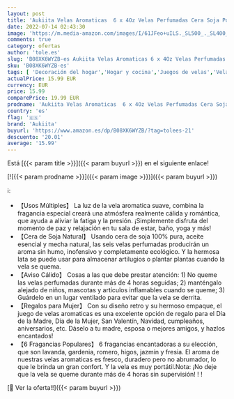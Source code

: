 ```yaml
---
layout: post
title: 'Aukiita Velas Aromaticas  6 x 4Oz Velas Perfumadas Cera Soja Portátile para Mujer  Regalos para Navidad  Día de Madre  San Valentín  Cumpleaños  Yoga y Decoración Hogar'
date: 2022-07-14 02:43:30
image: 'https://m.media-amazon.com/images/I/61JFeo+uILS._SL500_._SL400_.jpg'
comments: true
category: ofertas
author: 'tole.es'
slug: 'B08XK6WYZB-es Aukiita Velas Aromaticas 6 x 4Oz Velas Perfumadas Cera...'
sku: 'B08XK6WYZB-es'
tags: [ 'Decoración del hogar','Hogar y cocina','Juegos de velas','Velas','Velas y candelabros','aukiita','navidad','🇪🇸', ]
actualPrice: 15.99 EUR
currency: EUR
price: 15.99
comparePrice: 19.99 EUR
prodname: 'Aukiita Velas Aromaticas  6 x 4Oz Velas Perfumadas Cera Soja Portátile para Mujer  Regalos para Navidad  Día de Madre  San Valentín  Cumpleaños  Yoga y Decoración Hogar'
country: 'es'
flag: '🇪🇸'
brand: 'Aukiita'
buyurl: 'https://www.amazon.es/dp/B08XK6WYZB/?tag=tolees-21'
descuento: '20.01'
average: '15.99'
---
```


Está [{{< param title >}}]({{< param buyurl >}}) en el siguiente enlace!

[![{{< param prodname >}}]({{< param image >}})]({{< param buyurl >}})

ℹ️:

- 【Usos Múltiples】 La luz de la vela aromatica suave, combina la fragancia especial creará una atmósfera realmente cálida y romántica, que ayuda a aliviar la fatiga y la presión. ¡Simplemente disfruta del momento de paz y relajación en tu sala de estar, baño, yoga y más!
- 【Cera de Soja Natural】 Usando cera de soja 100% pura, aceite esencial y mecha natural, las seis velas perfumadas producirán un aroma sin humo, inofensivo y completamente ecológico. Y la hermosa lata se puede usar para almacenar artilugios o plantar plantas cuando la vela se quema.
- 【Aviso Cálido】 Cosas a las que debe prestar atención: 1) No queme las velas perfumadas durante más de 4 horas seguidas; 2) manténgalo alejado de niños, mascotas y artículos inflamables cuando se queme; 3) Guárdelo en un lugar ventilado para evitar que la vela se derrita.
- 【Regalos para Mujer】 Con su diseño retro y su hermoso empaque, el juego de velas aromaticas es una excelente opción de regalo para el Día de la Madre, Día de la Mujer, San Valentín, Navidad, cumpleaños, aniversarios, etc. Dáselo a tu madre, esposa o mejores amigos, y hazlos encantados!
- 【6 Fragancias Populares】 6 fragancias encantadoras a su elección, que son lavanda, gardenia, romero, higos, jazmín y fresia. El aroma de nuestras velas aromaticas es fresco, duradero pero no abrumador, lo que le brinda un gran confort. Y la vela es muy portátil.Nota: ¡No deje que la vela se queme durante más de 4 horas sin supervisión! ! !

[🛒 Ver la oferta!!]({{< param buyurl >}})
